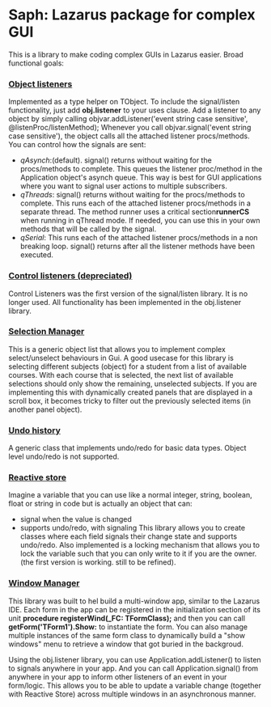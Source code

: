 # Saph: Lazarus package for complex GUI
This is a library to make coding complex GUIs in Lazarus easier. Broad functional goals:

### [Object listeners]()
Implemented as a type helper on TObject. To include the signal/listen functionality, just add **obj.listener** to your uses clause. 
Add a listener to any object by simply calling objvar.addListener('event string case sensitive', @listenProc/listenMethod); Whenever you call objvar.signal('event string case sensitive'), the object calls all the attached listener procs/methods.
You can control how the signals are sent:
  - _qAsynch_:(default). signal() returns without waiting for the procs/methods to complete. This queues the listener proc/method in the Application object's asynch queue. This way is best for GUI applications where you want to signal user actions to multiple subscribers.
  - _qThreads_: signal() returns without waiting for the procs/methods to complete. This runs each of the attached listener procs/methods in a separate thread. The method runner uses a critical section**runnerCS** when running in qThread mode. If needed, you can use this in your own methods that will be called by the signal.
  - _qSerial_: This runs each of the attached listener procs/methods in a non breaking loop. signal() returns after all the listener methods have been executed.

### [Control listeners (depreciated)](https://github.com/rubrican-research/saph/wiki/Event-Listeners)
Control Listeners was the first version of the signal/listen library. It is no longer used. All functionality has been implemented in the obj.listener library.

### [Selection Manager]()
This is a generic object list that allows you to implement complex select/unselect behaviours in Gui. A good usecase for this library is selecting different subjects (object) for a student from a list of available courses. With each course that is selected, the next list of available selections should only show the remaining, unselected subjects. If you are implementing this with dynamically created panels that are displayed in a scroll box, it becomes tricky to filter out the previously selected items (in another panel object).

### [Undo history]()
A generic class that implements undo/redo for basic data types. Object level undo/redo is not supported.

### [Reactive store]()
Imagine a variable that you can use like a normal integer, string, boolean, float or string in code but is actually an object that can:
  - signal when the value is changed
  - supports undo/redo, with signaling
This library allows you to create classes where each field signals their change state and supports undo/redo.
Also implemented is a locking mechanism that allows you to lock the variable such that you can only write to it if you are the owner. (the first version is working. still to be refined).

### [Window Manager]()
This library was built to hel build a multi-window app, similar to the Lazarus IDE. Each form in the app can be registered in the initialization section of its unit **procedure registerWind(_FC: TFormClass);** and then you can call **getForm('TForm1').Show:** to instantiate the form. You can also manage multiple instances of the same form class to dynamically build a "show windows" menu to retrieve a window that got buried in the backgroud.

Using the obj.listener library, you can use Application.addListener() to listen to signals anywhere in your app. And you can call Application.signal() from anywhere in your app to inform other listeners of an event in your form/logic. This allows you to be able to update a variable change (together with Reactive Store) across multiple windows in an asynchronous manner.

